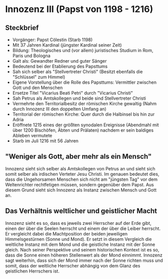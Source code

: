 # Innozenz III (Papst von 1198 - 1216)

## Steckbrief

* Vorgänger: Papst Cölestin (Starb 1198)
* Mit 37 Jahren Kardinal (jüngster Kardinal seiner Zeit)
* Bildung: Theologisches und (vor allem) juristisches Studium in Rom, Paris und Bologna
* Galt als: Gewandter Redner und guter Sänger
* Bedeutend bei der Etablierung des Papsttums
* Sah sich selber als "Stellvertreter Christi" (Besitzt ebenfalls die "Schlüssel" zum Himmel) 
* Eigene Vorstellung über die Rolle des Papsttums: Vermittler zwischen Gott und den Menschen
* Ersetze Titel "Vicarius Beati Petri" durch "Vicarius Christi"
* Sah Petrus als Amtskollegen und beide sind Stellvertreter Christi
* Vermehrte den Territorialbesitz  der römischen Kirche gewaltig (Nahm durch Innozenz III den doppelten Umfang an)
* Territorial der römischen Kirche: Quer durch die Halbinsel bis hin zur Adria
* Eröffnete 1215 eines der größten synodalen Ereignisse (Abendmahl mit über 1200 Bischöfen, Äbten und Prälaten) nachdem er sein baldiges Ableben vermutete
* Starb im Juli 1216 mit 56 Jahren

## "Weniger als Gott, aber mehr als ein Mensch"

Innozenz sieht sich selber als Amtskollegen von Petrus an und sieht sich somit selber als irdischen Verteter Jesu Christi.
Im genauen bedeutet dies, dass die Ungehorsamen Menschen sich nicht am "jüngsten Tag" vor dem Weltenrichter rechtfetigen müssen, sondern gegenüber dem Papst.
Aus diesem Grund sieht sich Innozenz als Instanz zwischen Mensch und Gott an.

## Das Verhältnis weltlicher und geistlicher Macht

Innozenz sieht es so, dass es jeweils zwei Herrscher auf der Erde gibt, einen der über die Seelen herrscht und einem der über die Leiber herrscht.
Er vergleicht dabei die Machtposition der beiden jeweiligen Himmelsgestürnen (Sonne und Mond). 
Er setzt in diesem Vergleich die weltliche Instanz mit dem Mond und die geistliche Instanz mit der Sonne gleich.
Nach seiner Perspektive und seinem historischen Kontext ist es so, dass die Sonne einen höheren Stellenwert als der Mond einnimmt.
Innozenz sagt weiterhin, dass sich der Mond immer nach der Sonne richten muss und somit, dass der weltliche Herrscher abhängig von dem Glanz des geistlichen Herrschers ist.

